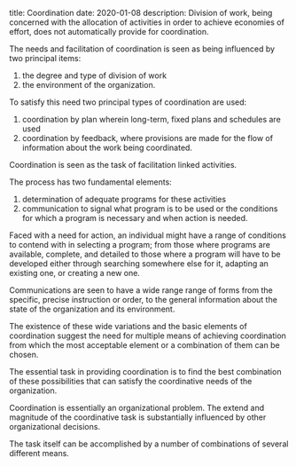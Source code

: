 title: Coordination
date: 2020-01-08
description: Division of work, being concerned with the allocation of activities in order to achieve economies of effort, does not automatically provide for coordination.
 
The needs and facilitation of coordination is seen as being influenced by two principal items:

1. the degree and type of division of work
2. the environment of the organization.

To satisfy this need two principal types of coordination are used:

1. coordination by plan wherein long-term, fixed plans and schedules are used
2. coordination by feedback, where provisions are made for the flow of information about the work being coordinated.

Coordination is seen as the task of facilitation linked activities.

The process has two fundamental elements:

1. determination of adequate programs for these activities
2. communication to signal what program is to be used or the conditions for which a program is necessary and when action is needed.

Faced with a need for action, an individual might have a range of conditions to contend with in selecting a program; from those where programs are available, complete, and detailed to those where a program will have to be developed either through searching somewhere else for it, adapting an existing one, or creating a new one.

Communications are seen to have a wide range range of forms from the specific, precise instruction or order, to the general information about the state of the organization and its environment.

The existence of these wide variations and the basic elements of coordination suggest the need for multiple means of achieving coordination from which the most acceptable element or a combination of them can be chosen.

The essential task in providing coordination is to find the best combination of these possibilities that can satisfy the coordinative needs of the organization.

Coordination is essentially an organizational problem. The extend and magnitude of the coordinative task is substantially influenced by other organizational decisions.

The task itself can be accomplished by a number of combinations of several different means.
